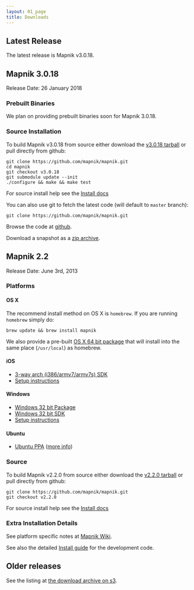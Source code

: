 ```yaml
---
layout: 01_page
title: Downloads
---
```


## Latest Release

The latest release is Mapnik v3.0.18.

## Mapnik 3.0.18

Release Date: 26 January 2018

### Prebuilt Binaries

We plan on providing prebuilt binaries soon for Mapnik 3.0.18.

### Source Installation

To build Mapnik v3.0.18 from source either download the [v3.0.18 tarball](https://github.com/mapnik/mapnik/releases/download/v3.0.18/mapnik-v3.0.18.tar.bz2) or pull directly from github:

    git clone https://github.com/mapnik/mapnik.git
    cd mapnik
    git checkout v3.0.18
    git submodule update --init
    ./configure && make && make test

For source install help see the [Install docs](https://github.com/mapnik/mapnik/blob/v3.0.18/INSTALL.md)

You can also use git to fetch the latest code (will default to `master` branch):

    git clone https://github.com/mapnik/mapnik.git

Browse the code at [github](https://github.com/mapnik/mapnik).

Download a snapshot as a [zip archive](https://github.com/mapnik/mapnik/archive/master.zip).


## Mapnik 2.2

Release Date: June 3rd, 2013

### Platforms

#### OS X

The recommend install method on OS X is `homebrew`. If you are running `homebrew` simply do:

    brew update && brew install mapnik

We also provide a pre-built [OS X 64 bit package](http://mapnik.s3.amazonaws.com/dist/v2.2.0/mapnik-osx-v2.2.0.dmg) that will install into the same place (`/usr/local`) as homebrew.

#### iOS

 * [3-way arch (i386/armv7/armv7s) SDK](http://mapnik.s3.amazonaws.com/dist/v2.2.0/mapnik-ios-v2.2.0.tar.bz2)
 * [Setup instructions](https://gist.github.com/springmeyer/5710531)

#### Windows

 * [Windows 32 bit Package](http://mapnik.s3.amazonaws.com/dist/v2.2.0/mapnik-win-v2.2.0.zip)
 * [Windows 32 bit SDK](http://mapnik.s3.amazonaws.com/dist/v2.2.0/mapnik-win-sdk-v2.2.0.zip)
 * [Setup instructions](https://gist.github.com/springmeyer/5651701)

#### Ubuntu

 * [Ubuntu PPA](https://launchpad.net/~mapnik/+archive/v2.2.0) ([more info](https://github.com/mapnik/mapnik/wiki/UbuntuInstallation))

### Source

To build Mapnik v2.2.0 from source either download the [v2.2.0 tarball](http://mapnik.s3.amazonaws.com/dist/v2.2.0/mapnik-v2.2.0.tar.bz2) or pull directly from github:

    git clone https://github.com/mapnik/mapnik.git
    git checkout v2.2.0

For source install help see the [Install docs](https://github.com/mapnik/mapnik/blob/v2.2.0/INSTALL.md)

###  Extra Installation Details

See platform specific notes at [Mapnik Wiki](https://github.com/mapnik/mapnik/wiki/Mapnik-Installation).

See also the detailed [Install guide](https://github.com/mapnik/mapnik/blob/master/INSTALL.md) for the development code.

##  Older releases

See the listing at [the download archive on s3](http://mapnik.s3.amazonaws.com/index.html?path=dist/).
